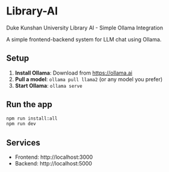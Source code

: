 # Library-AI
Duke Kunshan University Library AI - Simple Ollama Integration

A simple frontend-backend system for LLM chat using Ollama.

## Setup

1. **Install Ollama**: Download from https://ollama.ai
2. **Pull a model**: `ollama pull llama2` (or any model you prefer)
3. **Start Ollama**: `ollama serve`

## Run the app
```bash
npm run install:all
npm run dev
```

## Services
- Frontend: http://localhost:3000
- Backend: http://localhost:5000
